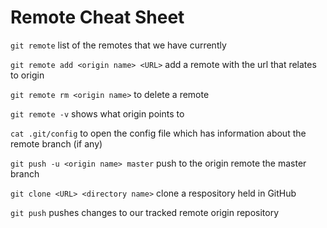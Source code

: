 # Remote Cheat Sheet

`git remote` list of the remotes that we have currently

`git remote add <origin name> <URL>`  add a remote with the url that relates to origin

`git remote rm <origin name>` to delete a remote

`git remote -v` shows what origin points to

`cat .git/config` to open the config file which has information about the remote branch (if any)

`git push -u <origin name> master` push to the origin remote the master branch

`git clone <URL> <directory name>` clone a respository held in GitHub

`git push` pushes changes to our tracked remote origin repository
